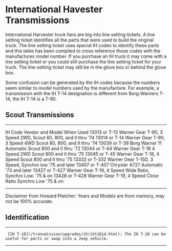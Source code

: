 # International Havester Transmissions

International Harvester truck fans are big into line setting tickets. A line setting ticket identifies all the parts that were used to build the original truck. The line setting ticket uses special IH codes to identify these parts and this table has been compiled to cross reference those codes with the manufactures model number. If you purchase an IH truck it may come with a line setting ticket or you could still purchase the line setting ticket for your truck. The line setting ticket may still be in the glove box or behind the glove box.

Some confusion can be generated by the IH codes because the numbers seem similar to model numbers used by the manufacture. For example, a transmission with the IH T-14 designation is different from Borg-Warners T-14, the IH T-14 is a T-90.

## Scout Transmissions

  ---------------- ---------------------------------------------------- --------------------------------------
  IH Code          Vendor and Model                                     When Used
  13013 or T-13    Warner Gear T-90, 3 Speed                            2WD, Scout 80, 800, and II thru \'74
  13014 or T-14    Warner Gear T-90, 3 Speed                            4WD Scout 80, 800, and II thru \'74
  13039 or T-39    Borg Warner 11 Automatic                             Scout 800 and II thru \'72
  13044 or T-44    Warner Gear T-18 4 Speed                             2WD Scout 800 and II thru \'75
  13045 or T-45    Warner Gear T-18, 4 Speed                            Scout 800 and II thru \'75
  13332 or T-332   Warner Gear T-15D, 3 Speed, Synchro low              \'75 and later
  13407 or T-407   Chrysler A727 Automatic                              \'73 and later
  13427 or T-427   Warner Gear T-19, 4 Speed Wide Ratio, Synchro Low.   \'75 & on
  13428 or T-428   Warner Gear T-19, 4 Speed Close Ratio Synchro Low    \'75 & on
  ---------------- ---------------------------------------------------- --------------------------------------

Disclaimer from Howard Pletcher: Years and Models are from memory, may not be 100% accurate.

## Identification

  -- ---------------------------------------------------------------------------------------------------------------------
     [IH T-18](/transmission/upgrades/ih/iht18id.html): The IH T-18 can be useful for parts or swap into a Jeep vehicle.
  -- ---------------------------------------------------------------------------------------------------------------------
